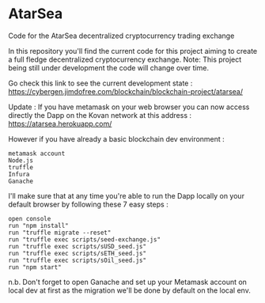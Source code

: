 # AtarSea

Code for the AtarSea decentralized cryptocurrency trading exchange

In this repository you'll find the current code for this project aiming to create a full fledge decentralized cryptocurrency exchange. Note: This project being still under development the code will change over time.

Go check this link to see the current development state : https://cybergen.jimdofree.com/blockchain/blockchain-project/atarsea/

Update : If you have metamask on your web browser you can now access directly the Dapp on the Kovan network at this address : https://atarsea.herokuapp.com/


However if you have already a basic blockchain dev environment :

    metamask account
    Node.js
    truffle
    Infura
    Ganache

I'll make sure that at any time you're able to run the Dapp locally on your default browser by following these 7 easy steps :

    open console
    run "npm install"
    run "truffle migrate --reset"
    run "truffle exec scripts/seed-exchange.js"
    run "truffle exec scripts/sUSD_seed.js"
    run "truffle exec scripts/sETH_seed.js"
    run "truffle exec scripts/sOil_seed.js"
    run "npm start"

n.b. Don't forget to open Ganache and set up your Metamask account on local dev at first as the migration we'll be done by default on the local env.
